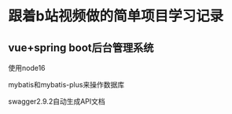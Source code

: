 # 跟着b站视频做的简单项目学习记录
## vue+spring boot后台管理系统
使用node16

mybatis和mybatis-plus来操作数据库

swagger2.9.2自动生成API文档




